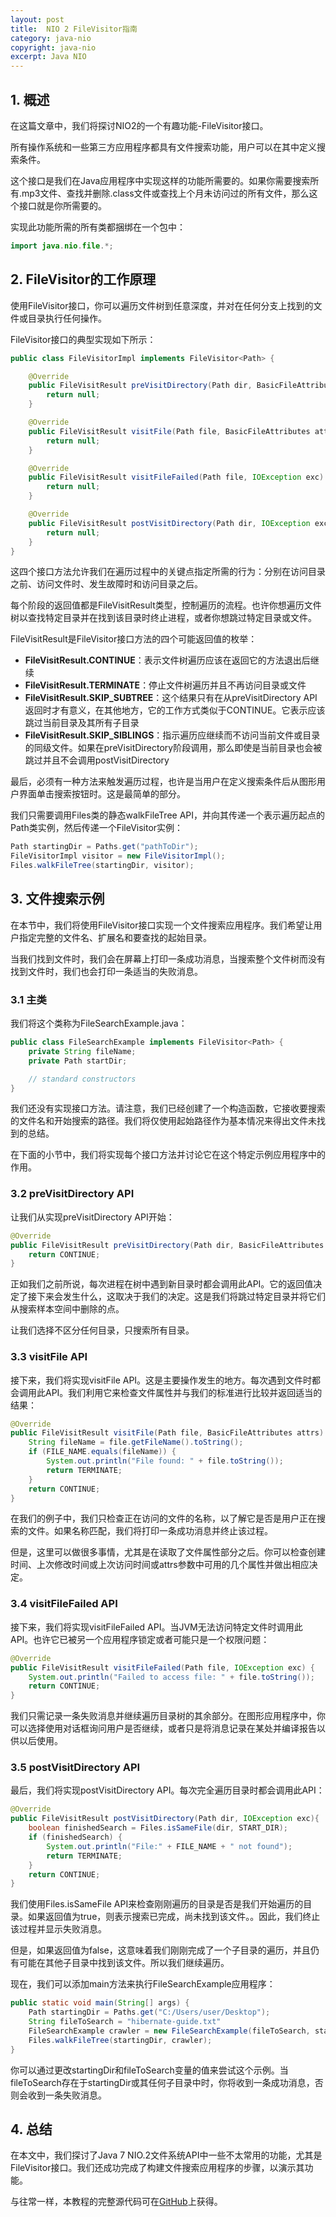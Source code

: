 ```yaml
---
layout: post
title:  NIO 2 FileVisitor指南
category: java-nio
copyright: java-nio
excerpt: Java NIO
---
```


## 1. 概述

在这篇文章中，我们将探讨NIO2的一个有趣功能-FileVisitor接口。

所有操作系统和一些第三方应用程序都具有文件搜索功能，用户可以在其中定义搜索条件。

这个接口是我们在Java应用程序中实现这样的功能所需要的。如果你需要搜索所有.mp3文件、查找并删除.class文件或查找上个月未访问过的所有文件，那么这个接口就是你所需要的。

实现此功能所需的所有类都捆绑在一个包中：

```java
import java.nio.file.*;
```

## 2. FileVisitor的工作原理

使用FileVisitor接口，你可以遍历文件树到任意深度，并对在任何分支上找到的文件或目录执行任何操作。

FileVisitor接口的典型实现如下所示：

```java
public class FileVisitorImpl implements FileVisitor<Path> {

    @Override
    public FileVisitResult preVisitDirectory(Path dir, BasicFileAttributes attrs) {
        return null;
    }

    @Override
    public FileVisitResult visitFile(Path file, BasicFileAttributes attrs) {
        return null;
    }

    @Override
    public FileVisitResult visitFileFailed(Path file, IOException exc) {
        return null;
    }

    @Override
    public FileVisitResult postVisitDirectory(Path dir, IOException exc) {
        return null;
    }
}
```

这四个接口方法允许我们在遍历过程中的关键点指定所需的行为：分别在访问目录之前、访问文件时、发生故障时和访问目录之后。

每个阶段的返回值都是FileVisitResult类型，控制遍历的流程。也许你想遍历文件树以查找特定目录并在找到该目录时终止进程，或者你想跳过特定目录或文件。

FileVisitResult是FileVisitor接口方法的四个可能返回值的枚举：

-   **FileVisitResult.CONTINUE**：表示文件树遍历应该在返回它的方法退出后继续
-   **FileVisitResult.TERMINATE**：停止文件树遍历并且不再访问目录或文件
-   **FileVisitResult.SKIP_SUBTREE**：这个结果只有在从preVisitDirectory API返回时才有意义，在其他地方，它的工作方式类似于CONTINUE。它表示应该跳过当前目录及其所有子目录
-   **FileVisitResult.SKIP_SIBLINGS**：指示遍历应继续而不访问当前文件或目录的同级文件。如果在preVisitDirectory阶段调用，那么即使是当前目录也会被跳过并且不会调用postVisitDirectory

最后，必须有一种方法来触发遍历过程，也许是当用户在定义搜索条件后从图形用户界面单击搜索按钮时。这是最简单的部分。

我们只需要调用Files类的静态walkFileTree API，并向其传递一个表示遍历起点的Path类实例，然后传递一个FileVisitor实例：

```java
Path startingDir = Paths.get("pathToDir");
FileVisitorImpl visitor = new FileVisitorImpl();
Files.walkFileTree(startingDir, visitor);
```

## 3. 文件搜索示例

在本节中，我们将使用FileVisitor接口实现一个文件搜索应用程序。我们希望让用户指定完整的文件名、扩展名和要查找的起始目录。

当我们找到文件时，我们会在屏幕上打印一条成功消息，当搜索整个文件树而没有找到文件时，我们也会打印一条适当的失败消息。

### 3.1 主类

我们将这个类称为FileSearchExample.java：

```java
public class FileSearchExample implements FileVisitor<Path> {
    private String fileName;
    private Path startDir;

    // standard constructors
}
```

我们还没有实现接口方法。请注意，我们已经创建了一个构造函数，它接收要搜索的文件名和开始搜索的路径。我们将仅使用起始路径作为基本情况来得出文件未找到的总结。

在下面的小节中，我们将实现每个接口方法并讨论它在这个特定示例应用程序中的作用。

### 3.2 preVisitDirectory API

让我们从实现preVisitDirectory API开始：

```java
@Override
public FileVisitResult preVisitDirectory(Path dir, BasicFileAttributes attrs) {
    return CONTINUE;
}
```

正如我们之前所说，每次进程在树中遇到新目录时都会调用此API。它的返回值决定了接下来会发生什么，这取决于我们的决定。这是我们将跳过特定目录并将它们从搜索样本空间中删除的点。

让我们选择不区分任何目录，只搜索所有目录。

### 3.3 visitFile API

接下来，我们将实现visitFile API。这是主要操作发生的地方。每次遇到文件时都会调用此API。我们利用它来检查文件属性并与我们的标准进行比较并返回适当的结果：

```java
@Override
public FileVisitResult visitFile(Path file, BasicFileAttributes attrs) {
    String fileName = file.getFileName().toString();
    if (FILE_NAME.equals(fileName)) {
        System.out.println("File found: " + file.toString());
        return TERMINATE;
    }
    return CONTINUE;
}
```

在我们的例子中，我们只检查正在访问的文件的名称，以了解它是否是用户正在搜索的文件。如果名称匹配，我们将打印一条成功消息并终止该过程。

但是，这里可以做很多事情，尤其是在读取了文件属性部分之后。你可以检查创建时间、上次修改时间或上次访问时间或attrs参数中可用的几个属性并做出相应决定。

### 3.4 visitFileFailed API

接下来，我们将实现visitFileFailed API。当JVM无法访问特定文件时调用此API。也许它已被另一个应用程序锁定或者可能只是一个权限问题：

```java
@Override
public FileVisitResult visitFileFailed(Path file, IOException exc) {
    System.out.println("Failed to access file: " + file.toString());
    return CONTINUE;
}
```

我们只需记录一条失败消息并继续遍历目录树的其余部分。在图形应用程序中，你可以选择使用对话框询问用户是否继续，或者只是将消息记录在某处并编译报告以供以后使用。

### 3.5 postVisitDirectory API

最后，我们将实现postVisitDirectory API。每次完全遍历目录时都会调用此API：

```java
@Override
public FileVisitResult postVisitDirectory(Path dir, IOException exc){
    boolean finishedSearch = Files.isSameFile(dir, START_DIR);
    if (finishedSearch) {
        System.out.println("File:" + FILE_NAME + " not found");
        return TERMINATE;
    }
    return CONTINUE;
}
```

我们使用Files.isSameFile API来检查刚刚遍历的目录是否是我们开始遍历的目录。如果返回值为true，则表示搜索已完成，尚未找到该文件。。因此，我们终止该过程并显示失败消息。

但是，如果返回值为false，这意味着我们刚刚完成了一个子目录的遍历，并且仍有可能在其他子目录中找到该文件。所以我们继续遍历。

现在，我们可以添加main方法来执行FileSearchExample应用程序：

```java
public static void main(String[] args) {
    Path startingDir = Paths.get("C:/Users/user/Desktop");
    String fileToSearch = "hibernate-guide.txt"
    FileSearchExample crawler = new FileSearchExample(fileToSearch, startingDir);
    Files.walkFileTree(startingDir, crawler);
}
```

你可以通过更改startingDir和fileToSearch变量的值来尝试这个示例。当fileToSearch存在于startingDir或其任何子目录中时，你将收到一条成功消息，否则会收到一条失败消息。

## 4. 总结

在本文中，我们探讨了Java 7 NIO.2文件系统API中一些不太常用的功能，尤其是FileVisitor接口。我们还成功完成了构建文件搜索应用程序的步骤，以演示其功能。

与往常一样，本教程的完整源代码可在[GitHub](https://github.com/tuyucheng7/taketoday-tutorial4j/tree/master/java-core-modules/java-nio-1)上获得。
